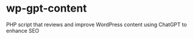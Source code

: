 # wp-gpt-content
PHP script that reviews and improve WordPress content using ChatGPT to enhance SEO
